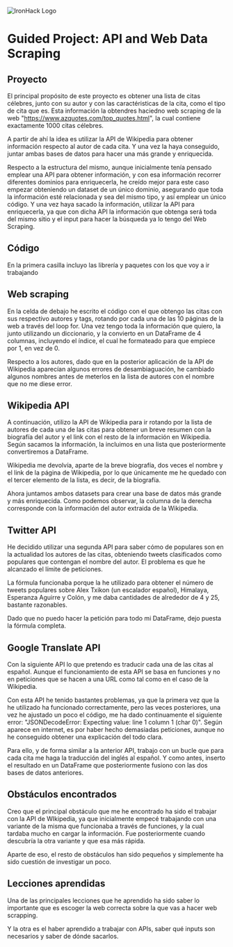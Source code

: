 ![IronHack Logo](https://s3-eu-west-1.amazonaws.com/ih-materials/uploads/upload_d5c5793015fec3be28a63c4fa3dd4d55.png)

# Guided Project: API and Web Data Scraping

## Proyecto

El principal propósito de este proyecto es obtener una lista de citas célebres, junto con su autor y con las caractéristicas de la cita, como el tipo de cita que es. Esta información la obtendres haciedno web scraping de la web "https://www.azquotes.com/top_quotes.html", la cual contiene exactamente 1000 citas célebres.

A partir de ahí la idea es utilizar la API de Wikipedia para obtener información respecto al autor de cada cita. Y una vez la haya conseguido, juntar ambas bases de datos para hacer una más grande y enriquecida.

Respecto a la estructura del mismo, aunque inicialmente tenía pensado emplear una API para obtener información, y con esa información recorrer diferentes dominios para enriquecerla, he creído mejor para este caso empezar obteniendo un dataset de un único dominio, asegurando que toda la información esté relacionada y sea del mismo tipo, y así emplear un único código. Y una vez haya sacado la información, utilizar la API para enriquecerla, ya que con dicha API la información que obtenga será toda del mismo sitio y el input para hacer la búsqueda ya lo tengo del Web Scraping.



## Código

En la primera casilla incluyo las librería y paquetes con los que voy a ir trabajando



## Web scraping

En la celda de debajo he escrito el código con el que obtengo las citas con sus respectivo autores y tags, rotando por cada una de las 10 páginas de la web a través del loop for. Una vez tengo toda la información que quiero, la junto utilizando un diccionario, y la convierto en un DataFrame de 4 columnas, incluyendo el índice, el cual he formateado para que empiece por 1, en vez de 0.

Respecto a los autores, dado que en la posterior aplicación de la API de Wikipedia aparecían algunos errores de desambiaguación, he cambiado algunos nombres antes de meterlos en la lista de autores con el nombre que no me diese error.



## Wikipedia API

A continuación, utilizo la API de Wikipedia para ir rotando por la lista de autores de cada una de las citas para obtener un breve resumen con la biografía del autor y el link con el resto de la información en Wikipedia. Según sacamos la información, la incluimos en una lista que posteriormente convertiremos a DataFrame. 

Wikipedia me devolvía, aparte de la breve biografía, dos veces el nombre y el link de la página de Wikipedia, por lo que únicamente me he quedado con el tercer elemento de la lista, es decir, de la biografía.

Ahora juntamos ambos datasets para crear una base de datos más grande y más enriquecida. Como podemos observar, la columna de la derecha corresponde con la información del autor extraida de la Wikipedia.



## Twitter API

He decidido utilizar una segunda API para saber cómo de populares son en la actualidad los autores de las citas, obteniendo tweets clasificados como populares que contengan el nombre del autor. El problema es que he alcanzado el límite de peticiones.

La fórmula funcionaba porque la he utilizado para obtener el número de tweets populares sobre Alex Txikon (un escalador español), Himalaya, Esperanza Aguirre y Colón, y me daba cantidades de alrededor de 4 y 25, bastante razonables.

Dado que no puedo hacer la petición para todo mi DataFrame, dejo puesta la fórmula completa.



## Google Translate API

Con la siguiente API lo que pretendo es traducir cada una de las citas al español. Aunque el funcionamiento de esta API se basa en funciones y no en peticiones que se hacen a una URL como tal como en el caso de la Wikipedia.

Con esta API he tenido bastantes problemas, ya que la primera vez que la he utilizado ha funcionado correctamente, pero las veces posteriores, una vez he ajustado un poco el código, me ha dado continuamente el siguiente error: "JSONDecodeError: Expecting value: line 1 column 1 (char 0)". Según aparece en internet, es por haber hecho demasiadas peticiones, aunque no he conseguido obtener una explicación del todo clara.

Para ello, y de forma similar a la anterior API, trabajo con un bucle que para cada cita me haga la traducción del inglés al español. Y como antes, inserto el resultado en un DataFrame que posteriormente fusiono con las dos bases de datos anteriores.



## Obstáculos encontrados

Creo que el principal obstáculo que me he encontrado ha sido el trabajar con la API de WIkipedia, ya que inicialmente empecé trabajando con una variante de la misma que funcionaba a través de funciones, y la cual tardaba mucho en cargar la información. Fue posteriormente cuando descubría la otra variante y que esa más rápida.

Aparte de eso, el resto de obstáculos han sido pequeños y simplemente ha sido cuestión de investigar un poco.



## Lecciones aprendidas

Una de las principales lecciones que he aprendido ha sido saber lo importante que es escoger la web correcta sobre la que vas a hacer web scrapping.

Y la otra es el haber aprendido a trabajar con APIs, saber qué inputs son necesarios y saber de dónde sacarlos.